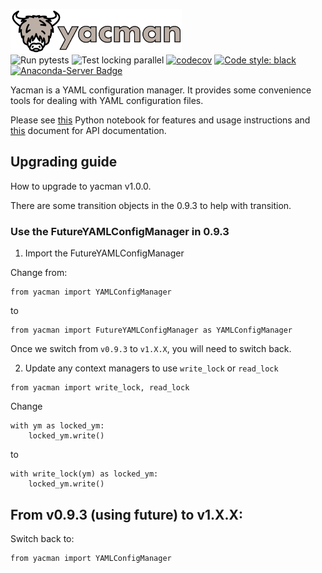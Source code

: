 <img src="https://raw.githubusercontent.com/databio/yacman/master/docs/img/yacman_logo.svg?sanitize=true" alt="yacman" height="70"/><br>
![Run pytests](https://github.com/databio/yacman/workflows/Run%20pytests/badge.svg)
![Test locking parallel](https://github.com/databio/yacman/workflows/Test%20locking%20parallel/badge.svg)
[![codecov](https://codecov.io/gh/databio/yacman/branch/master/graph/badge.svg)](https://codecov.io/gh/databio/yacman)
[![Code style: black](https://img.shields.io/badge/code%20style-black-000000.svg)](https://github.com/psf/black)
[![Anaconda-Server Badge](https://anaconda.org/conda-forge/yacman/badges/version.svg)](https://anaconda.org/conda-forge/yacman)

Yacman is a YAML configuration manager. It provides some convenience tools for dealing with YAML configuration files.

Please see [this](docs/usage.md) Python notebook for features and usage instructions and [this](docs/api_docs.md) document for API documentation.

## Upgrading guide

How to upgrade to yacman v1.0.0.

There are some transition objects in the 0.9.3 to help with transition.

### Use the FutureYAMLConfigManager in 0.9.3

1. Import the FutureYAMLConfigManager

Change from:

```
from yacman import YAMLConfigManager
```

to 

```
from yacman import FutureYAMLConfigManager as YAMLConfigManager
```

Once we switch from `v0.9.3` to `v1.X.X`, you will need to switch back.

2. Update any context managers to use `write_lock` or `read_lock`

```
from yacman import write_lock, read_lock
```

Change

```
with ym as locked_ym:
	locked_ym.write()

```	

to


```
with write_lock(ym) as locked_ym:
	locked_ym.write()
```


## From v0.9.3 (using future) to v1.X.X:

Switch back to: 

```
from yacman import YAMLConfigManager
```
